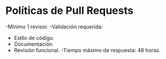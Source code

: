 # Políticas de Pull Requests

-Mínimo 1 revisor.
-Validación requerida:

- Estilo de código.
- Documentación.
- Revisión funcional.
  -Tiempo máximo de respuesta: 48 horas.
